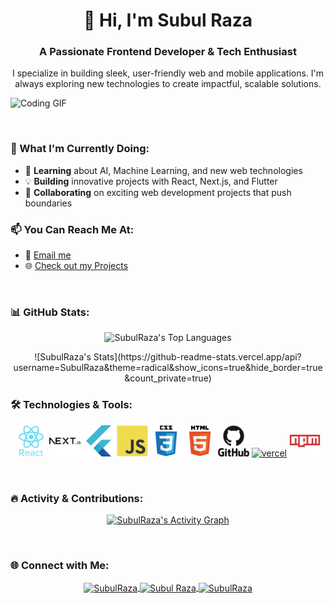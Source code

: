 <h1 align="center">👋 Hi, I'm Subul Raza</h1>
<h3 align="center">A Passionate Frontend Developer & Tech Enthusiast</h3>
<p align="center">I specialize in building sleek, user-friendly web and mobile applications. I'm always exploring new technologies to create impactful, scalable solutions.</p>

![Coding GIF](https://user-images.githubusercontent.com/90236635/232446433-d5540fa2-fe28-4bb8-b929-cdb51fe61336.gif)

<br>

### 🚀 What I'm Currently Doing:
- 🌱 **Learning** about AI, Machine Learning, and new web technologies
- 💡 **Building** innovative projects with React, Next.js, and Flutter
- 🤝 **Collaborating** on exciting web development projects that push boundaries

### 📫 You Can Reach Me At:
- 📧 [Email me](mailto:subulraza@example.com)
- 🌐 [Check out my Projects](https://github.com/SubulRaza)

<br>

### 📊 GitHub Stats:

<p align="center">
  <img src="https://github-readme-stats.vercel.app/api/top-langs/?username=SubulRaza&theme=radical&show_icons=true&hide_border=true&layout=compact" alt="SubulRaza's Top Languages" />
</p>

<p align="center">
  ![SubulRaza's Stats](https://github-readme-stats.vercel.app/api?username=SubulRaza&theme=radical&show_icons=true&hide_border=true&count_private=true)
</p>

### 🛠️ Technologies & Tools:
<p align="center">
  <a href="https://reactjs.org/" target="_blank"><img src="https://raw.githubusercontent.com/devicons/devicon/master/icons/react/react-original-wordmark.svg" alt="react" width="50" height="50" /></a>
  <a href="https://nextjs.org/" target="_blank"><img src="https://raw.githubusercontent.com/devicons/devicon/master/icons/nextjs/nextjs-original-wordmark.svg" alt="nextjs" width="50" height="50" /></a>
  <a href="https://flutter.dev/" target="_blank"><img src="https://raw.githubusercontent.com/devicons/devicon/master/icons/flutter/flutter-original.svg" alt="flutter" width="50" height="50" /></a>
  <a href="https://www.javascript.com/" target="_blank"><img src="https://raw.githubusercontent.com/devicons/devicon/master/icons/javascript/javascript-original.svg" alt="javascript" width="50" height="50" /></a>
  <a href="https://www.w3schools.com/css/" target="_blank"><img src="https://raw.githubusercontent.com/devicons/devicon/master/icons/css3/css3-original-wordmark.svg" alt="css" width="50" height="50" /></a>
  <a href="https://www.w3schools.com/html/" target="_blank"><img src="https://raw.githubusercontent.com/devicons/devicon/master/icons/html5/html5-original-wordmark.svg" alt="html" width="50" height="50" /></a>
  <a href="https://github.com/" target="_blank"><img src="https://raw.githubusercontent.com/devicons/devicon/master/icons/github/github-original-wordmark.svg" alt="github" width="50" height="50" /></a>
  <a href="https://vercel.com/" target="_blank"><img src="https://www.vectorlogo.zone/logos/vercel/vercel-icon.svg" alt="vercel" width="50" height="50" /></a>
  <a href="https://www.npmjs.com/" target="_blank"><img src="https://raw.githubusercontent.com/devicons/devicon/master/icons/npm/npm-original-wordmark.svg" alt="npm" width="50" height="50" /></a>
</p>

<br>

### 🔥 Activity & Contributions:
<p align="center">
  <a href="https://github.com/SubulRaza">
    <img src="https://github-readme-activity-graph.vercel.app/graph?username=SubulRaza&bg_color=ffffff&color=68a4f4&line=68a4f4&point=fc991e&area=true&hide_border=true" alt="SubulRaza's Activity Graph"/>
  </a>
</p>

<br>

### 🌐 Connect with Me:
<p align="center">
  <a href="https://twitter.com/SubulRaza" target="blank">
    <img align="center" src="https://raw.githubusercontent.com/rahuldkjain/github-profile-readme-generator/master/src/images/icons/Social/twitter.svg" alt="SubulRaza" height="30" width="40" />
  </a>
  <a href="https://linkedin.com/in/subulraza" target="blank">
    <img align="center" src="https://raw.githubusercontent.com/rahuldkjain/github-profile-readme-generator/master/src/images/icons/Social/linked-in-alt.svg" alt="Subul Raza" height="30" width="40" />
  </a>
  <a href="https://www.leetcode.com/subulraza" target="blank">
    <img align="center" src="https://raw.githubusercontent.com/rahuldkjain/github-profile-readme-generator/master/src/images/icons/Social/leet-code.svg" alt="SubulRaza" height="30" width="40" />
  </a>
</p>
